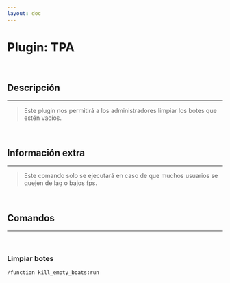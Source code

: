 ```yaml
---
layout: doc
---
```


# Plugin: TPA

<br/>

## Descripción
---

> Este plugin nos permitirá a los administradores limpiar los botes que estén vacíos.

<br/>

## Información extra
---

> Este comando solo se ejecutará en caso de que muchos usuarios se quejen de lag o bajos fps.

<br/>

## Comandos
---

<br/>

### Limpiar botes

```
/function kill_empty_boats:run
```